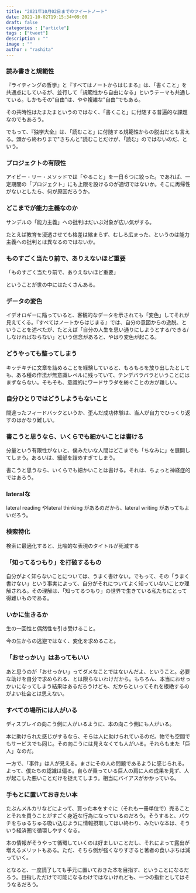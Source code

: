 ```yaml
---
title: "2021年10月02日までのツイートノート"
date: 2021-10-02T19:15:34+09:00
draft: false
categories : ["article"]
tags : ["tweet"]
description : ""
image : ""
author : "rashita"
---
```


### 読み書きと規範性

『ライティングの哲学』と『すべてはノートからはじまる』は、「書くこと」を共通点にしているが、並行して「規範性から自由になる」というテーマも共通している。しかもその"自由"は、やや複雑な"自由"でもある。

その共時性はたまたまというのではなく、「書くこと」に付随する普遍的な課題なのでもあろう。

でもって、『独学大全』は、「読むこと」に付随する規範性からの脱出だとも言える。頭から終わりまで"きちんと"読むことだけが、「読む」のではないのだ、という。

### プロジェクトの有限性

アイビー・リー・メソッドでは「やること」を一日６つに絞った。であれば、一定期間の「プロジェクト」にも上限を設けるのが適切ではないか。そこに再帰性がないとしたら、何が原因だろうか。

### どこまでが能力主義なのか

サンデルの「能力主義」への批判はだいぶ対象が広い気がする。

たとえば教育を浸透させても格差は縮まらず、むしろ広まった、というのは能力主義への批判とは異なるのではないか。

### ものすごく当たり前で、ありえないほど重要

「ものすごく当たり前で、ありえないほど重要」

ということが世の中にはたくさんある。

### データの変色

イデオロギーに陥っていると、客観的なデータを示されても「変色」してそれが見えてくる。『すべてはノートからはじまる』では、自分の意図からの逸脱、ということを述べたが、たとえば「自分の人生を思い通りにしようとする/できる/しなければならない」という信念があると、やはり変色が起こる。

### どうやっても整ってしまう

キッチキチに文章を詰めることを経験していると、もろもろを放り出したとしても、ある種の作法が無意識レベルに残っていて、テンデバラバラということにはまずならない。そもそも、意識的にワードサラダを紡ぐことの方が難しい。

### 自分ひとりではどうしようもないこと

間違ったフィードバックというか、歪んだ成功体験は、当人が自力でひっくり返すのはかなり難しい。

### 書こうと思うなら、いくらでも細かいことは書ける

分量という有限性がないと、僕みたいな人間はどこまでも「ちなみに」を展開してしまう。あるいは、細部を詰めすぎてしまう。


書こうと思うなら、いくらでも細かいことは書ける。それは、ちょっと神経症的ではあろう。

### lateralな

lateral reading やlateral thinking があるのだから、lateral writing があってもよいだろう。

### 検索特化

検索に最適化すると、比喩的な表現のタイトルが死滅する

### 「知ってるつもり」を打破するもの

自分がよく知らないことについては、うまく書けない。でもって、その「うまく書けない」という事実によって、自分がそれについてよく知っていないことか理解される。その理解は、「知ってるつもり」の世界で生きている私たちにとって得難いものである。

### いかに生きるか

生の一回性と偶然性を引き受けること。

今の生からの逃避ではなく、変化を求めること。

### 「おせっかい」はあってもいい

あと思うのが「おせっかい」ってダメなことではないんだよ、ということ。必要な助けを自分で求められる、とは限らないわけだから。もちろん、本当におせっかいになってしまう結果はあるだろうけども、だからといってそれを根絶するのがよい社会とは思えない。

### すべての場所には人がいる

ディスプレイの向こう側に人がいるように、本の向こう側にも人がいる。

本に助けられた感じがするなら、そらは人に助けられているのだ。物でも空間でもサービスでも同じ。その向こうには見えなくても人がいる。それらもまた「巨人」なのだ。

一方で、「事件」は人が見える。まさにその人の問題であるように感じられる。よって、僕たちの認識は偏る。自らが乗っている巨人の肩に人の成果を見ず、人が起こした悪いことだけを捉えてしまう。相当にバイアスがかかっている。

### 手もとに置いておきたい本

たぶんメルカリなどによって、買った本をすぐに（それも一冊単位で）売ることとそれを買うことがすごく身近な行為になっているのだろう。そうすると、パウチをちゅるちゅる吸い込むように情報摂取してはい終わり、みたいな本は、そういう経済圏で循環しやすくなる。

本の情報がそうやって循環していくのは好ましいことだし、それによって露出が増えるメリットもある。ただ、そちら側が強くなりすぎると著者の食いぶちは減っていく。

となると、一度読了しても手元に置いておきた本を目指す、ということになるだろう。目指しただけで可能になるわけではないけれども、一つの指針としてはそうなるだろう。
